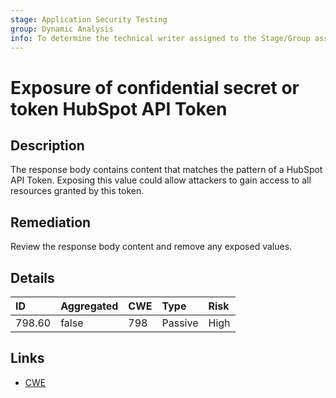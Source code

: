 ```yaml
---
stage: Application Security Testing
group: Dynamic Analysis
info: To determine the technical writer assigned to the Stage/Group associated with this page, see https://handbook.gitlab.com/handbook/product/ux/technical-writing/#assignments
---
```


# Exposure of confidential secret or token HubSpot API Token

## Description

The response body contains content that matches the pattern of a HubSpot API Token.
Exposing this value could allow attackers to gain access to all resources granted by this token.

## Remediation

Review the response body content and remove any exposed values.

## Details

| ID | Aggregated | CWE | Type | Risk |
|:---|:--------|:--------|:--------|:--------|
| 798.60 | false | 798 | Passive | High |

## Links

- [CWE](https://cwe.mitre.org/data/definitions/798.html)
